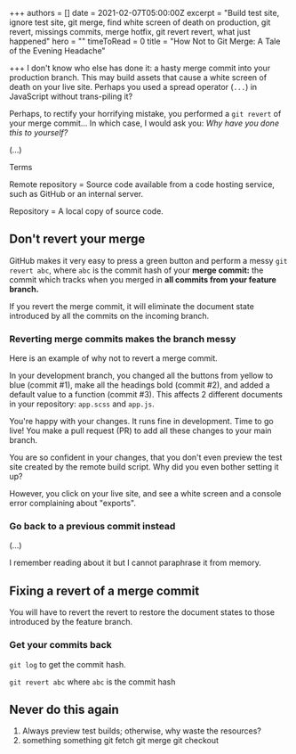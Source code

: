 +++
authors = []
date = 2021-02-07T05:00:00Z
excerpt = "Build test site, ignore test site, git merge, find white screen of death on production, git revert, missings commits, merge hotfix, git revert revert, what just happened"
hero = ""
timeToRead = 0
title = "How Not to Git Merge: A Tale of the Evening Headache"

+++
I don't know who else has done it: a hasty merge commit into your production branch. This may build assets that cause a white screen of death on your live site. Perhaps you used a spread operator (`...`) in JavaScript without trans-piling it?

Perhaps, to rectify your horrifying mistake, you performed a `git revert` of your merge commit... In which case, I would ask you: _Why have you done this to yourself?_

(...)

Terms

Remote repository = Source code available from a code hosting service, such as GitHub or an internal server.

Repository = A local copy of source code.

## Don't revert your merge

GitHub makes it very easy to press a green button and perform a messy `git revert abc`, where `abc` is the commit hash of your **merge commit:** the commit which tracks when you merged in **all commits from your feature branch.**

If you revert the merge commit, it will eliminate the document state introduced by all the commits on the incoming branch.

### Reverting merge commits makes the branch messy

Here is an example of why not to revert a merge commit.

In your development branch, you changed all the buttons from yellow to blue (commit #1), make all the headings bold (commit #2), and added a default value to a function (commit #3). This affects 2 different documents in your repository: `app.scss` and `app.js`. 

You're happy with your changes. It runs fine in development. Time to go live! You make a pull request (PR) to add all these changes to your main branch.

You are so confident in your changes, that you don't even preview the test site created by the remote build script. Why did you even bother setting it up?

However, you click on your live site, and see a white screen and a console error complaining about "exports".

### Go back to a previous commit instead

(...)

I remember reading about it but I cannot paraphrase it from memory.

## Fixing a revert of a merge commit

You will have to revert the revert to restore the document states to those introduced by the feature branch.

### Get your commits back

`git log` to get the commit hash.

`git revert abc` where `abc` is the commit hash

## Never do this again

1. Always preview test builds; otherwise, why waste the resources?
2. something something git fetch git merge git checkout